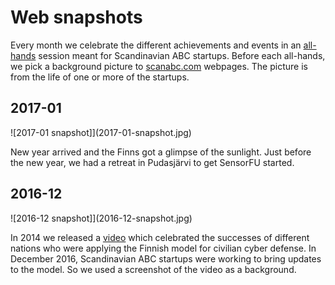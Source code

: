 # Web snapshots

Every month we celebrate the different achievements and events in an [all-hands](https://medium.com/@gokulrajaram/all-you-ever-wanted-to-know-about-all-hands-but-were-afraid-to-ask-b13f7b97f2d9#.jf3s99a6g)
session meant for Scandinavian ABC startups. Before each all-hands,
we pick a background picture to [scanabc.com](http://www.scanabc.com)
webpages. The picture is from the life of one or more of the startups.

## 2017-01

![2017-01 snapshot]](2017-01-snapshot.jpg)

New year arrived and the Finns got a glimpse of the sunlight.
Just before the new year, we had a retreat in Pudasjärvi to get SensorFU started.

## 2016-12

![2016-12 snapshot]](2016-12-snapshot.jpg)

In 2014 we released a [video](https://www.youtube.com/watch?v=kWg3BXjtJAo&t=2s
) which celebrated the successes of different
nations who were applying the Finnish model for civilian cyber
defense. In December 2016, Scandinavian ABC startups were working to
bring updates to the model. So we used a screenshot of the video as a
background.
